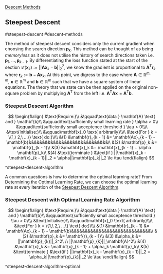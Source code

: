 [Descent Methods](../descent-methods.md)

## Steepest Descent

#steepest-descent #descent-methods

The method of steepest descent considers only the current gradient when choosing the search direction $\mathbf{p}_k$. This method can be thought of as being *memoryless* as it does not utilise the history of search directions taken i.e. $\mathbf{p}_1,...,\mathbf{p}_{k-1}$. By differentiating the loss function stated at the start of the section $\mathcal{L}(\mathbf{x}_{k}):=||\mathbf{A}\mathbf{x}_{k} - \mathbf{b}||_2^2$, we know the gradient is proportional to $\mathbf{A}^\text{T}\mathbf{r}_{k}$ where $\mathbf{r}_k := \mathbf{b} - \mathbf{A}\mathbf{x}_k$. At this point, we digress to the case where $\mathbf{A}\in\mathbb{R}^{m,m},\ \mathbf{x}\in\mathbb{R}^m$ and $\mathbf{b}\in\mathbb{R}^m$ such that we have a square system of linear equations. The theory that we state can be then applied on the original non-square problem by multiplying $\mathbf{A}^\text{T}$ from the left i.e. $\mathbf{A}^\text{T}\mathbf{A}\mathbf{x} = \mathbf{A}^\text{T}\mathbf{b}$.


### Steepest Descent Algorithm

$$
\begin{flalign}
	&\text{Require:}\\
	&\qquad\text{data } \mathbf{A} \text{ and } \mathbf{b}\\
	&\qquad\text{sufficiently small learning rate } \alpha > 0\\
	&\qquad\text{sufficiently small acceptence threshold } \tau > 0\\\\
	&\text{Initialise:}\\
	&\qquad\mathbf{x}_0 \text{ arbitrarily}\\\\
	&\text{For } k = \{1,\ 2,\ ...\} \text{ do:}\\\\
	&(1) &\mathbf{r}_{k - 1} &= \mathbf{Ax}_{k - 1} - \mathbf{b}&&&&&&&&&&&&&&&&&&&&&&&&&&&&&\\
	&(2) &\mathbf{p}_k &= \mathbf{r}_{k - 1}\\
	&(3) &\mathbf{x}_k &= \mathbf{x}_{k - 1} + \alpha \mathbf{p}_k\\
	&(4) &\text{terminate } &\text{if } ||\mathbf{x}_k - \mathbf{x}_{k - 1}||_2 = \alpha||\mathbf{p}_k||_2 \le \tau
\end{flalign}
$$

^steepest-descent-algorithm

A common questions is how to determine the optimal learning rate?  From [Determining the Optimal Learning Rate](steepest-descent/determining-the-optimal-learning-rate.md), we can choose the optimal learning rate at every iteration of the [Steepest Descent Algorithm](#^steepest-descent-algorithm). 


### Steepest Descent with Optimal Learning Rate Algorithm

$$
\begin{flalign}
	&\text{Require:}\\
	&\qquad\text{data } \mathbf{A} \text{ and } \mathbf{b}\\
	&\qquad\text{sufficiently small acceptence threshold } \tau > 0\\\\
	&\text{Initialise:}\\
	&\qquad\mathbf{x}_0 \text{ arbitrarily}\\\\
	&\text{For } k = \{1,\ 2,\ ...\} \text{ do:}\\\\
	&(1) &\mathbf{r}_{k - 1} &= \mathbf{Ax}_{k - 1} - \mathbf{b}&&&&&&&&&&&&&&&&&&&&&&&&&&&&&\\
	&(2) &\mathbf{p}_k &= \mathbf{r}_{k - 1}\\
	&(3) &\alpha_k &= ||\mathbf{p}_{k}||_2^2\ /\ ||\mathbf{p}_{k}||_\mathbf{A}^2\\
	&(4) &\mathbf{x}_k &= \mathbf{x}_{k - 1} + \alpha_k \mathbf{p}_k\\
	&(5) &\text{terminate } &\text{if } ||\mathbf{x}_k - \mathbf{x}_{k - 1}||_2 = \alpha_k||\mathbf{p}_{k}||_2 \le \tau
\end{flalign}
$$

^steepest-descent-algorithm-optimal


